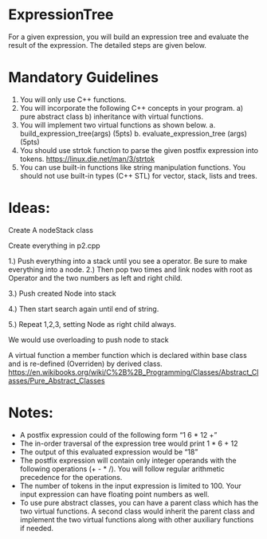 # ExpressionTree
For a given expression, you will build an expression tree and evaluate the result of the expression. The detailed steps are given below.
# Mandatory Guidelines
1) You will only use C++ functions.
2) You will incorporate the following C++ concepts in your program. a) pure
abstract class b) inheritance with virtual functions.
3) You will implement two virtual functions as shown below.
a. build_expression_tree(args) (5pts)
b. evaluate_expression_tree (args) (5pts)
4) You should use strtok function to parse the given postfix expression into
tokens. https://linux.die.net/man/3/strtok
5) You can use built-in functions like string manipulation functions. You should
not use built-in types (C++ STL) for vector, stack, lists and trees.

# Ideas:

Create A nodeStack class

Create everything in p2.cpp


1.) Push everything into a stack until you see a operator. Be sure to make everything into a node.
2.) Then pop two times and link nodes with root as Operator and the two numbers as left and right child.

3.) Push created Node into stack

4.) Then start search again until end of string.

5.) Repeat 1,2,3, setting Node as right child always. 

We would use overloading to push node to stack

A virtual function a member function which is declared within base class and is re-defined (Overriden) by derived class.
https://en.wikibooks.org/wiki/C%2B%2B_Programming/Classes/Abstract_Classes/Pure_Abstract_Classes

# Notes:
- A postfix expression could of the following form “1 6 * 12 +”
- The in-order traversal of the expression tree would print 1 * 6 + 12
- The output of this evaluated expression would be “18”
- The postfix expression will contain only integer operands with the following
operations (+ - * /). You will follow regular arithmetic precedence for the
operations.
- The number of tokens in the input expression is limited to 100. Your input
expression can have floating point numbers as well.
- To use pure abstract classes, you can have a parent class which has the two
virtual functions. A second class would inherit the parent class and implement
the two virtual functions along with other auxiliary functions if needed.
